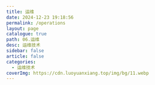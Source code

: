 ```yaml
---
title: 运维
date: 2024-12-23 19:18:56
permalink: /operations
layout: page
catalogue: true
path: 06.运维
desc: 运维技术
sidebar: false
article: false
categories:
  - 运维技术
coverImg: https://cdn.luoyuanxiang.top/img/bg/11.webp
---
```

